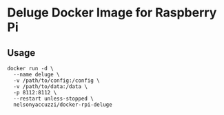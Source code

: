 # Deluge Docker Image for Raspberry Pi

## Usage

```
docker run -d \
  --name deluge \
  -v /path/to/config:/config \
  -v /path/to/data:/data \
  -p 8112:8112 \
  --restart unless-stopped \
  nelsonyaccuzzi/docker-rpi-deluge

```

